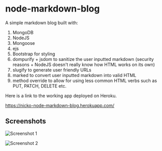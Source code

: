 # node-markdown-blog

A simple markdown blog built with:

1. MongoDB
2. NodeJS
3. Mongoose
4. ejs
5. Bootstrap for styling
6. dompurify + jsdom to sanitize the user inputted markdown (security reasons + NodeJS doesn't really know how HTML works on its own)
7. slugify to generate user friendly URLs
8. marked to convert user inputted markdown into valid HTML
9. method override to allow for using less common HTML verbs such as PUT, PATCH, DELETE etc.

Here is a link to the working app deployed on Heroku.

https://nicko-node-markdown-blog.herokuapp.com/ 

## Screenshots

![Screenshot 1](https://user-images.githubusercontent.com/37054216/93748329-6706f280-fc3b-11ea-904d-1bbbf7cf2d74.png)

![Screenshot 2](https://user-images.githubusercontent.com/37054216/93748375-8271fd80-fc3b-11ea-9962-8452c8859257.png)

